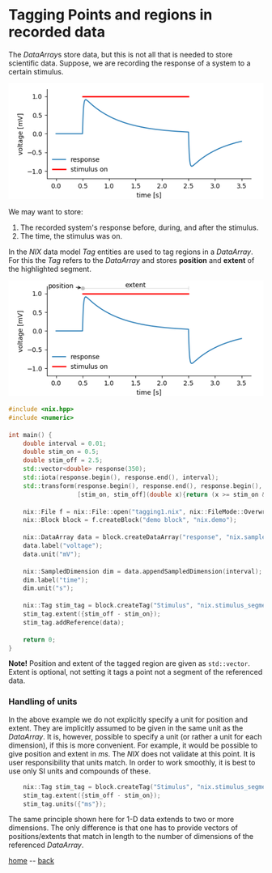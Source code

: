 # Tagging Points and regions in recorded data

The *DataArray*s store data, but this is not all that is needed to
store scientific data. Suppose, we are recording the response of a
system to a certain stimulus.

![simple_tag_plot](./images/tag1.png "a system's response to a stimulus")

We may want to store:

1. The recorded system's response before, during, and after the stimulus.
2. The time, the stimulus was on.

In the *NIX* data model *Tag* entities are used to tag regions in a
*DataArray*. For this the *Tag* refers to the *DataArray* and
stores **position** and **extent** of the highlighted segment.

![simple_tag_plot](./images/tag2.png "a system's response to a stimulus")

```c++
#include <nix.hpp>
#include <numeric>

int main() {
    double interval = 0.01;
    double stim_on = 0.5;
    double stim_off = 2.5;
    std::vector<double> response(350);
    std::iota(response.begin(), response.end(), interval);
    std::transform(response.begin(), response.end(), response.begin(),
                   [stim_on, stim_off](double x){return (x >= stim_on && x < stim_off) ? 1 : 0;});

    nix::File f = nix::File::open("tagging1.nix", nix::FileMode::Overwrite);
    nix::Block block = f.createBlock("demo block", "nix.demo");

    nix::DataArray data = block.createDataArray("response", "nix.sampled", response);
    data.label("voltage");
    data.unit("mV");

    nix::SampledDimension dim = data.appendSampledDimension(interval);
    dim.label("time");
    dim.unit("s");

    nix::Tag stim_tag = block.createTag("Stimulus", "nix.stimulus_segment", {stim_on});
    stim_tag.extent({stim_off - stim_on});
    stim_tag.addReference(data);

    return 0;
}
```

**Note!** Position and extent of the tagged region are given as
``std::vector``. Extent is optional, not setting it tags a point not
a segment of the referenced data.


### Handling of units
In the above example we do not explicitly specify a unit for position
and extent. They are implicitly assumed to be given in the same unit
as the *DataArray*. It is, however, possible to specify a unit (or
rather a unit for each dimension), if this is more convenient. For
example, it would be possible to give position and extent in *ms*. The
*NIX* does not validate at this point. It is user responsibility that
units match. In order to work smoothly, it is best to use only SI
units and compounds of these.

```c++
    nix::Tag stim_tag = block.createTag("Stimulus", "nix.stimulus_segment", {stim_on});
    stim_tag.extent({stim_off - stim_on});
    stim_tag.units({"ms"});
```

The same principle shown here for 1-D data extends to two or more
dimensions. The only difference is that one has to provide vectors of
positions/extents that match in length to the number of dimensions of
the referenced *DataArray*.


[home](./index.md) -- [back](./getting_started.md)
